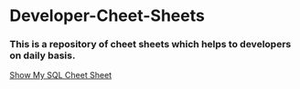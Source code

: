 # Developer-Cheet-Sheets
### This is a repository of cheet sheets which helps to developers on daily basis.  

[Show My SQL Cheet Sheet]()
